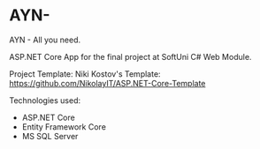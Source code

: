 # AYN-
AYN - All you need.


ASP.NET Core App for the final project at SoftUni C# Web Module.

Project Template:
Niki Kostov's Template: https://github.com/NikolayIT/ASP.NET-Core-Template


Technologies used: 
- ASP.NET Core
- Entity Framework Core
- MS SQL Server
